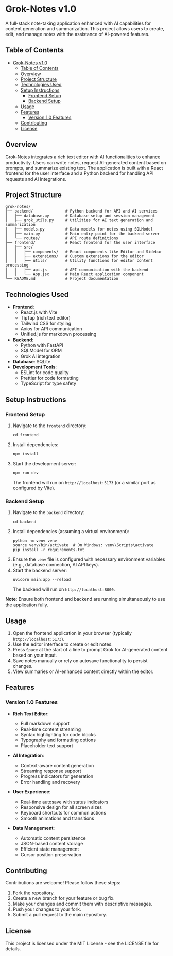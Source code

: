 # Grok-Notes v1.0

A full-stack note-taking application enhanced with AI capabilities for content generation and summarization. This project allows users to create, edit, and manage notes with the assistance of AI-powered features.

## Table of Contents
- [Grok-Notes v1.0](#grok-notes-v10)
  - [Table of Contents](#table-of-contents)
  - [Overview](#overview)
  - [Project Structure](#project-structure)
  - [Technologies Used](#technologies-used)
  - [Setup Instructions](#setup-instructions)
    - [Frontend Setup](#frontend-setup)
    - [Backend Setup](#backend-setup)
  - [Usage](#usage)
  - [Features](#features)
    - [Version 1.0 Features](#version-10-features)
  - [Contributing](#contributing)
  - [License](#license)

## Overview
Grok-Notes integrates a rich text editor with AI functionalities to enhance productivity. Users can write notes, request AI-generated content based on prompts, and summarize existing text. The application is built with a React frontend for the user interface and a Python backend for handling API requests and AI integrations.

## Project Structure
```
grok-notes/
├── backend/              # Python backend for API and AI services
│   ├── database.py       # Database setup and session management
│   ├── grok_utils.py     # Utilities for AI text generation and summarization
│   ├── models.py         # Data models for notes using SQLModel
│   ├── main.py           # Main entry point for the backend server
│   └── routes/           # API route definitions
├── frontend/             # React frontend for the user interface
│   ├── src/
│   │   ├── components/   # React components like Editor and Sidebar
│   │   ├── extensions/   # Custom extensions for the editor
│   │   ├── utils/        # Utility functions for editor content processing
│   │   ├── api.js        # API communication with the backend
│   │   └── App.jsx       # Main React application component
└── README.md             # Project documentation
```

## Technologies Used
- **Frontend**: 
  - React.js with Vite
  - TipTap (rich text editor)
  - Tailwind CSS for styling
  - Axios for API communication
  - Unified.js for markdown processing
- **Backend**: 
  - Python with FastAPI
  - SQLModel for ORM
  - Grok AI integration
- **Database**: SQLite
- **Development Tools**: 
  - ESLint for code quality
  - Prettier for code formatting
  - TypeScript for type safety

## Setup Instructions

### Frontend Setup
1. Navigate to the `frontend` directory:
   ```
   cd frontend
   ```
2. Install dependencies:
   ```
   npm install
   ```
3. Start the development server:
   ```
   npm run dev
   ```
   The frontend will run on `http://localhost:5173` (or a similar port as configured by Vite).

### Backend Setup
1. Navigate to the `backend` directory:
   ```
   cd backend
   ```
2. Install dependencies (assuming a virtual environment):
   ```
   python -m venv venv
   source venv/bin/activate  # On Windows: venv\Scripts\activate
   pip install -r requirements.txt
   ```
3. Ensure the `.env` file is configured with necessary environment variables (e.g., database connection, AI API keys).
4. Start the backend server:
   ```
   uvicorn main:app --reload
   ```
   The backend will run on `http://localhost:8000`.

**Note**: Ensure both frontend and backend are running simultaneously to use the application fully.

## Usage
1. Open the frontend application in your browser (typically `http://localhost:5173`).
2. Use the editor interface to create or edit notes.
3. Press `Space` at the start of a line to prompt Grok for AI-generated content based on your input.
4. Save notes manually or rely on autosave functionality to persist changes.
5. View summaries or AI-enhanced content directly within the editor.

## Features
### Version 1.0 Features
- **Rich Text Editor**:
  - Full markdown support
  - Real-time content streaming
  - Syntax highlighting for code blocks
  - Typography and formatting options
  - Placeholder text support

- **AI Integration**:
  - Context-aware content generation
  - Streaming response support
  - Progress indicators for generation
  - Error handling and recovery

- **User Experience**:
  - Real-time autosave with status indicators
  - Responsive design for all screen sizes
  - Keyboard shortcuts for common actions
  - Smooth animations and transitions

- **Data Management**:
  - Automatic content persistence
  - JSON-based content storage
  - Efficient state management
  - Cursor position preservation

## Contributing
Contributions are welcome! Please follow these steps:
1. Fork the repository.
2. Create a new branch for your feature or bug fix.
3. Make your changes and commit them with descriptive messages.
4. Push your changes to your fork.
5. Submit a pull request to the main repository.

## License
This project is licensed under the MIT License - see the LICENSE file for details.
